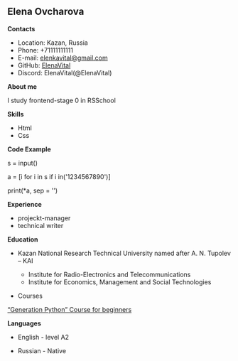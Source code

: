 ## Elena Ovcharova

**Contacts**

- Location: Kazan, Russia
- Phone: +71111111111
- E-mail: elenkavital@gmail.com
- GitHub: [ElenaVital](https://github.com/ElenaVital)
- Discord: ElenaVital(@ElenaVital)

**About me**

I study frontend-stage 0 in RSSchool

**Skills**
- Html
- Css

**Code Example**

s = input()

a = [i for i in s if i in('1234567890')]

print(*a, sep = '')

**Experience**
- projeckt-manager
- technical writer

**Education**

- Kazan National Research Technical University named after A. N. Tupolev – KAI 
    - Institute for Radio-Electronics and Telecommunications
    - Institute for Economics, Management and Social Technologies

- Courses

[“Generation Python” Course for beginners](https://stepik.org/course/58852)

**Languages**

- English  - level A2

- Russian - Native